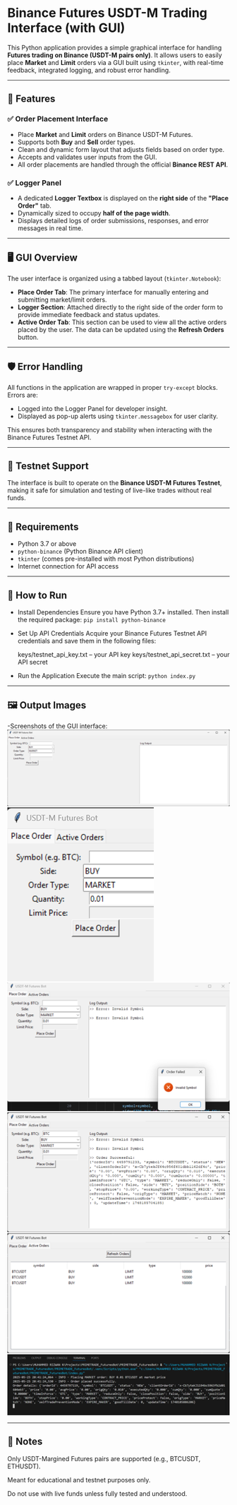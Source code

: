# Binance Futures USDT-M Trading Interface (with GUI)

This Python application provides a simple graphical interface for handling **Futures trading on Binance (USDT-M pairs only)**. It allows users to easily place **Market** and **Limit** orders via a GUI built using `tkinter`, with real-time feedback, integrated logging, and robust error handling.

---

## 🔧 Features

### ✅ Order Placement Interface
- Place **Market** and **Limit** orders on Binance USDT-M Futures.
- Supports both **Buy** and **Sell** order types.
- Clean and dynamic form layout that adjusts fields based on order type.
- Accepts and validates user inputs from the GUI.
- All order placements are handled through the official **Binance REST API**.

### ✅ Logger Panel
- A dedicated **Logger Textbox** is displayed on the **right side** of the **"Place Order"** tab.
- Dynamically sized to occupy **half of the page width**.
- Displays detailed logs of order submissions, responses, and error messages in real time.

---

## 🖥️ GUI Overview

The user interface is organized using a tabbed layout (`tkinter.Notebook`):

- **Place Order Tab**: The primary interface for manually entering and submitting market/limit orders.
- **Logger Section**: Attached directly to the right side of the order form to provide immediate feedback and status updates.
- **Active Order Tab**: This section can be used to view all the active orders placed by the user. The data can be updated using the **Refresh Orders** button.

---

## 🛡️ Error Handling

All functions in the application are wrapped in proper `try-except` blocks. Errors are:
- Logged into the Logger Panel for developer insight.
- Displayed as pop-up alerts using `tkinter.messagebox` for user clarity.

This ensures both transparency and stability when interacting with the Binance Futures Testnet API.

---

## 🧪 Testnet Support

The interface is built to operate on the **Binance USDT-M Futures Testnet**, making it safe for simulation and testing of live-like trades without real funds.

---

## 🧰 Requirements

- Python 3.7 or above
- `python-binance` (Python Binance API client)
- `tkinter` (comes pre-installed with most Python distributions)
- Internet connection for API access

---

## 🚀 How to Run

- Install Dependencies
  Ensure you have Python 3.7+ installed. Then install the required package:
  `pip install python-binance`

- Set Up API Credentials
  Acquire your Binance Futures Testnet API credentials and save them in the following files:

    keys/testnet_api_key.txt – your API key
    keys/testnet_api_secret.txt – your API secret

- Run the Application
  Execute the main script:
    `python index.py`

---

## 🖼️ Output Images

-Screenshots of the GUI interface:
<img src="./pictures/SC1.png" alt="Screenshot 1" /> <img src="./pictures/SC2.png" alt="Screenshot 2" /> <img src="./pictures/SC3.png" alt="Screenshot 3" /> <img src="./pictures/SC4.png" alt="Screenshot 4" /> <img src="./pictures/SC5.png" alt="Screenshot 5" /> <img src="./pictures/SC6.png" alt="Screenshot 6" />

---

## 📌 Notes

Only USDT-Margined Futures pairs are supported (e.g., BTCUSDT, ETHUSDT).

Meant for educational and testnet purposes only.

Do not use with live funds unless fully tested and understood.


